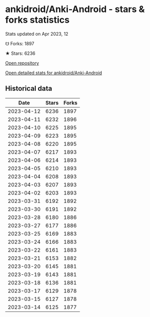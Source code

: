 # ankidroid/Anki-Android - stars & forks statistics

Stats updated on Apr 2023, 12

☋ Forks: 1897

★ Stars: 6236

[Open repository](https://github.com/ankidroid/Anki-Android)

[Open detailed stats for ankidroid/Anki-Android](https://reviewgithub.com/rep/ankidroid/Anki-Android)

## Historical data
| Date | Stars | Forks |
|------|-------|-------|
| 2023-04-12 | 6236 | 1897 | 
| 2023-04-11 | 6232 | 1896 | 
| 2023-04-10 | 6225 | 1895 | 
| 2023-04-09 | 6223 | 1895 | 
| 2023-04-08 | 6220 | 1895 | 
| 2023-04-07 | 6217 | 1893 | 
| 2023-04-06 | 6214 | 1893 | 
| 2023-04-05 | 6210 | 1893 | 
| 2023-04-04 | 6208 | 1893 | 
| 2023-04-03 | 6207 | 1893 | 
| 2023-04-02 | 6203 | 1893 | 
| 2023-03-31 | 6192 | 1892 | 
| 2023-03-30 | 6191 | 1892 | 
| 2023-03-28 | 6180 | 1886 | 
| 2023-03-27 | 6177 | 1886 | 
| 2023-03-25 | 6169 | 1883 | 
| 2023-03-24 | 6166 | 1883 | 
| 2023-03-22 | 6161 | 1883 | 
| 2023-03-21 | 6153 | 1882 | 
| 2023-03-20 | 6145 | 1881 | 
| 2023-03-19 | 6143 | 1881 | 
| 2023-03-18 | 6136 | 1881 | 
| 2023-03-17 | 6129 | 1878 | 
| 2023-03-15 | 6127 | 1878 | 
| 2023-03-14 | 6125 | 1877 | 

